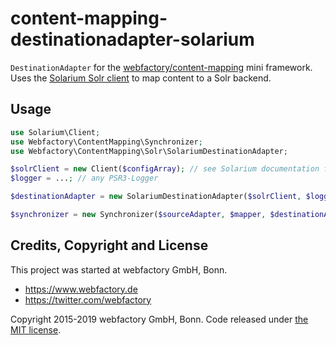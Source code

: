 # content-mapping-destinationadapter-solarium #

`DestinationAdapter` for the [webfactory/content-mapping](https://github.com/webfactory/content-mapping)
mini framework. Uses the [Solarium Solr client](https://github.com/solariumphp/solarium) to map content to a Solr backend.

## Usage 

```php
use Solarium\Client;
use Webfactory\ContentMapping\Synchronizer;
use Webfactory\ContentMapping\Solr\SolariumDestinationAdapter;

$solrClient = new Client($configArray); // see Solarium documentation for details
$logger = ...; // any PSR3-Logger

$destinationAdapter = new SolariumDestinationAdapter($solrClient, $logger);

$synchronizer = new Synchronizer($sourceAdapter, $mapper, $destinationAdapter, $logger);
```
## Credits, Copyright and License 

This project was started at webfactory GmbH, Bonn.

- <https://www.webfactory.de>
- <https://twitter.com/webfactory>

Copyright 2015-2019 webfactory GmbH, Bonn. Code released under [the MIT license](LICENSE).
